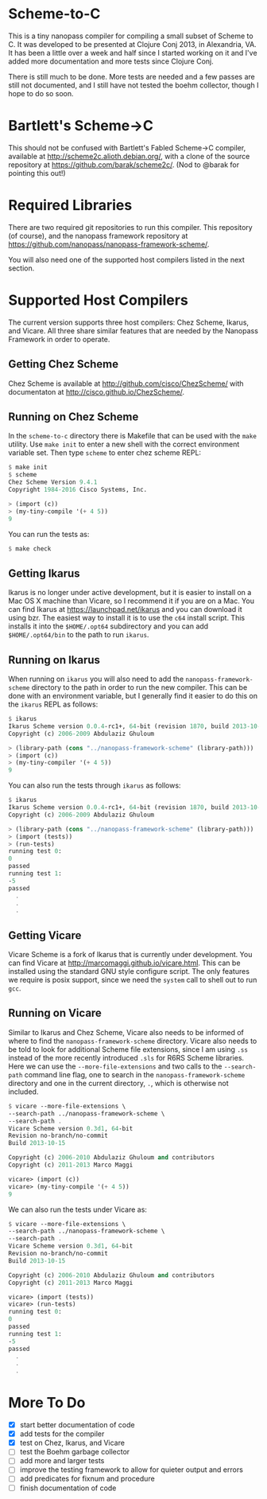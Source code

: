 Scheme-to-C
============

This is a tiny nanopass compiler for compiling a small subset of Scheme to C.
It was developed to be presented at Clojure Conj 2013, in Alexandria, VA.
It has been a little over a week and half since I started working on it and
I've added more documentation and more tests since Clojure Conj.

There is still much to be done.  More tests are needed and a few passes are
still not documented, and I still have not tested the boehm collector, though
I hope to do so soon.

Bartlett's Scheme-&gt;C
=====================
This should not be confused with Bartlett's Fabled Scheme-&gt;C compiler,
available at http://scheme2c.alioth.debian.org/, with a clone of the source
repository at https://github.com/barak/scheme2c/.  (Nod to @barak for pointing
this out!)

Required Libraries
===================
There are two required git repositories to run this compiler.  This repository
(of course), and the nanopass framework repository at
https://github.com/nanopass/nanopass-framework-scheme/.

You will also need one of the supported host compilers listed in the next
section.

Supported Host Compilers
=========================

The current version supports three host compilers: Chez Scheme, Ikarus, and
Vicare.  All three share similar features that are needed by the Nanopass
Framework in order to operate.

Getting Chez Scheme
--------------------
Chez Scheme is available at http://github.com/cisco/ChezScheme/ with
documentaton at http://cisco.github.io/ChezScheme/.

Running on Chez Scheme
-----------------------

In the `scheme-to-c` directory there is Makefile that can be used with the `make`
utility. Use `make init` to enter a new shell with the correct environment variable
set. Then type `scheme` to enter chez scheme REPL:

```scheme
$ make init
$ scheme
Chez Scheme Version 9.4.1
Copyright 1984-2016 Cisco Systems, Inc.

> (import (c))
> (my-tiny-compile '(+ 4 5))
9
```

You can run the tests as:

```scheme
$ make check
```

Getting Ikarus
---------------
Ikarus is no longer under active development, but it is easier to install on a
Mac OS X machine than Vicare, so I recommend it if you are on a Mac.  You can
find Ikarus at https://launchpad.net/ikarus and you can download it using bzr.
The easiest way to install it is to use the `c64` install script.  This installs
it into the `$HOME/.opt64` subdirectory and you can add `$HOME/.opt64/bin` to
the path to run `ikarus`.

Running on Ikarus
------------------
When running on `ikarus` you will also need to add the
`nanopass-framework-scheme` directory to the path in order to run the new
compiler.  This can be done with an environment variable, but I generally find
it easier to do this on the `ikarus` REPL as follows:

```scheme
$ ikarus
Ikarus Scheme version 0.0.4-rc1+, 64-bit (revision 1870, build 2013-10-16)
Copyright (c) 2006-2009 Abdulaziz Ghuloum

> (library-path (cons "../nanopass-framework-scheme" (library-path)))
> (import (c))
> (my-tiny-compiler '(+ 4 5))
9
```

You can also run the tests through `ikarus` as follows:

```scheme
$ ikarus
Ikarus Scheme version 0.0.4-rc1+, 64-bit (revision 1870, build 2013-10-16)
Copyright (c) 2006-2009 Abdulaziz Ghuloum

> (library-path (cons "../nanopass-framework-scheme" (library-path)))
> (import (tests))
> (run-tests)
running test 0:
0
passed
running test 1:
-5
passed
  .
  .
  .
```

Getting Vicare
---------------
Vicare Scheme is a fork of Ikarus that is currently under development.
You can find Vicare at http://marcomaggi.github.io/vicare.html.  This can
be installed using the standard GNU style configure script.  The only
features we require is posix support, since we need the `system` call to
shell out to run `gcc`.

Running on Vicare
------------------
Similar to Ikarus and Chez Scheme, Vicare also needs to be informed of where
to find the `nanopass-framework-scheme` directory.  Vicare also needs to be
told to look for additional Scheme file extensions, since I am using `.ss`
instead of the more recently introduced `.sls` for R6RS Scheme libraries.  Here
we can use the `--more-file-extensions` and two calls to the `--search-path`
command line flag, one to search in the `nanopass-framework-scheme` directory
and one in the current directory, `.`, which is otherwise not included.

```scheme
$ vicare --more-file-extensions \
--search-path ../nanopass-framework-scheme \
--search-path .
Vicare Scheme version 0.3d1, 64-bit
Revision no-branch/no-commit
Build 2013-10-15

Copyright (c) 2006-2010 Abdulaziz Ghuloum and contributors
Copyright (c) 2011-2013 Marco Maggi

vicare> (import (c))
vicare> (my-tiny-compile '(+ 4 5))
9
```

We can also run the tests under Vicare as:

```scheme
$ vicare --more-file-extensions \
--search-path ../nanopass-framework-scheme \
--search-path .
Vicare Scheme version 0.3d1, 64-bit
Revision no-branch/no-commit
Build 2013-10-15

Copyright (c) 2006-2010 Abdulaziz Ghuloum and contributors
Copyright (c) 2011-2013 Marco Maggi

vicare> (import (tests))
vicare> (run-tests)
running test 0:
0
passed
running test 1:
-5
passed
  .
  .
  .
```

More To Do
===========

- [x] start better documentation of code
- [x] add tests for the compiler
- [x] test on Chez, Ikarus, and Vicare
- [ ] test the Boehm garbage collector
- [ ] add more and larger tests
- [ ] improve the testing framework to allow for quieter output and errors
- [ ] add predicates for fixnum and procedure
- [ ] finish documentation of code
